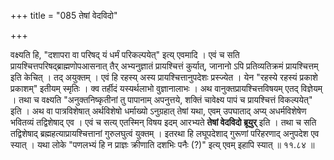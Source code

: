 +++
title = "085 तेषां वेदविदो"

+++

वक्ष्यति हि, "दशापरा वा परिषद् यं धर्मं परिकल्पयेत्" इत्य् एवमादि । एवं च सति प्रायश्चित्तपरिषद्ब्राह्मणोपआसनात् तैर् अभ्यनुज्ञातं प्रायश्चित्तं कुर्यात्, जानानो ऽपि प्रतिव्यतिक्रमं प्रायश्चित्तम् इति केचित् । तद् अयुक्तम् । एवं हि रहस्य् अस्य प्रायश्चित्तानुपदेशः प्रस्ज्येत । येन "रहस्ये रहस्यं प्रकाशे प्रकाशम्" इतीयम् स्मृतिः । क्व तर्हीदं यस्यर्थलाभो वुज्ञानालाभः । अथ वानुक्तप्रायश्चित्तविषयम् एतद् विज्ञेयम् । तथा च वक्ष्यति "अनुक्तनिष्कृतीनां तु पापानाम् अपनुत्तये, शक्तिं चावेक्ष्य पापं च प्रायश्चित्तं विकल्पयेत्" इति । अथ वा पात्रविशेषात् अर्थविशेषो धर्माख्यो ऽनुग्रहात् तेषां यथा, एवम् उपघाताद् अप्य् अधर्मविशेषेण भवितव्यं तद्विशेषाद् एव । एवं च सत्य् एतस्मिन् विषय इदम् आरभ्यते **तेषां वेदविदो ब्रूयुर्** इति । तथा च सति तद्विशेषाद् ब्रह्महत्याप्रायश्चित्तानां गुरुलघुत्वं युक्तम् । इतरथा हि लघूपदेशाद् गुरूणां परिहरणाद् अनुपदेश एव स्यात् । यथा लोके "पणलभ्यं हि न प्राज्ञः क्रीणाति दशभिः पनैः (?)" इत्य् एवम् इहापि स्यात् ॥ ११.८४ ॥